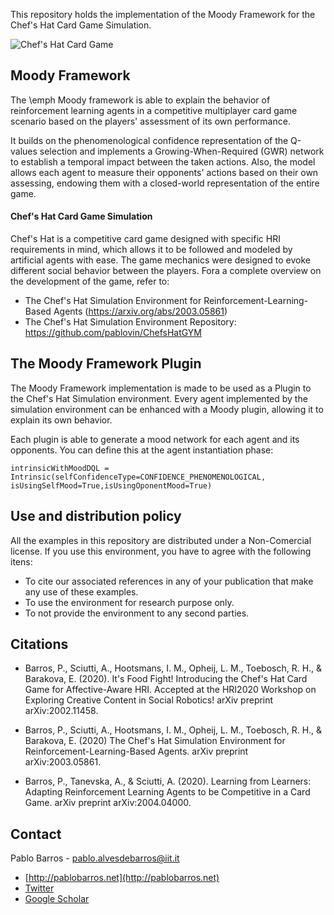 This repository holds the implementation of the Moody Framework for the Chef's Hat Card Game Simulation.

![Chef's Hat Card Game](gitImages/cardGame.jpg) 

## Moody Framework

The \emph Moody framework is able to explain the behavior of reinforcement learning agents in a competitive multiplayer card game scenario based on the players' assessment of its own performance.

It builds on the phenomenological confidence representation of the Q-values selection and implements a Growing-When-Required (GWR) network to establish a temporal impact between the taken actions. Also, the model allows each agent to measure their opponents' actions based on their own assessing, endowing them with a closed-world representation of the entire game.

#### Chef's Hat Card Game Simulation

Chef's Hat is a competitive card game  designed with specific HRI requirements in mind, which allows it to be followed and modeled by artificial agents with ease. The game mechanics were designed to evoke different social behavior between the players. 
Fora a complete overview on the development of the game, refer to:

- The Chef's Hat Simulation Environment for Reinforcement-Learning-Based Agents (https://arxiv.org/abs/2003.05861)
- The Chef's Hat Simulation Environment Repository: https://github.com/pablovin/ChefsHatGYM


## The Moody Framework Plugin


The Moody Framework implementation is made to be used as a Plugin to the Chef's Hat Simulation environment.
Every agent implemented by the simulation environment can be enhanced with a Moody plugin, allowing it to explain
its own behavior.

Each plugin is able to generate a mood network for each agent and its opponents. You can define this
at the agent instantiation phase:

```
intrinsicWithMoodDQL = Intrinsic(selfConfidenceType=CONFIDENCE_PHENOMENOLOGICAL, isUsingSelfMood=True,isUsingOponentMood=True)
```

## Use and distribution policy

All the examples in this repository are distributed under a Non-Comercial license. If you use this environment, you have to agree with the following itens:

- To cite our associated references in any of your publication that make any use of these examples.
- To use the environment for research purpose only.
- To not provide the environment to any second parties.

## Citations

- Barros, P., Sciutti, A., Hootsmans, I. M., Opheij, L. M., Toebosch, R. H., & Barakova, E. (2020). It's Food Fight! Introducing the Chef's Hat Card Game for Affective-Aware HRI. Accepted at the HRI2020
  Workshop on Exploring Creative Content in Social Robotics! arXiv preprint arXiv:2002.11458.

- Barros, P., Sciutti, A., Hootsmans, I. M., Opheij, L. M., Toebosch, R. H., & Barakova, E. (2020) The Chef's Hat Simulation Environment for Reinforcement-Learning-Based Agents. arXiv preprint arXiv:2003.05861.

- Barros, P., Tanevska, A., & Sciutti, A. (2020). Learning from Learners: Adapting Reinforcement Learning Agents to be Competitive in a Card Game. arXiv preprint arXiv:2004.04000.
## Contact

Pablo Barros - pablo.alvesdebarros@iit.it

- [http://pablobarros.net](http://pablobarros.net)
- [Twitter](https://twitter.com/PBarros_br)
- [Google Scholar](https://scholar.google.com/citations?user=LU9tpkMAAAAJ)
